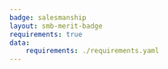 ```yaml
---
badge: salesmanship
layout: smb-merit-badge
requirements: true
data:
    requirements: ./requirements.yaml
---
```


